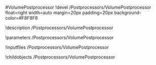 <!-- MOOSE Object Documentation Stub: Remove this when content is added. -->
#VolumePostprocessor
!devel /Postprocessors/VolumePostprocessor float=right width=auto margin=20px padding=20px background-color=#F8F8F8

!description /Postprocessors/VolumePostprocessor

!parameters /Postprocessors/VolumePostprocessor

!inputfiles /Postprocessors/VolumePostprocessor

!childobjects /Postprocessors/VolumePostprocessor
